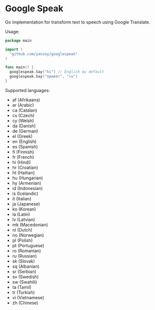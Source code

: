 Google Speak
============

Go implementation for transform text to speech using Google Translate.

Usage:
```go
package main

import (
  "github.com/yanzay/googlespeak"
)

func main() {
  googlespeak.Say("hi") // English by default
  googlespeak.Say("привет", "ru")
}
```

Supported languages:
 * af (Afrikaans)
 * ar (Arabic)
 * ca (Catalan)
 * cs (Czech)
 * cy (Welsh)
 * da (Danish)
 * de (German)
 * el (Greek)
 * en (English)
 * es (Spanish)
 * fi (Finnish)
 * fr (French)
 * hi (Hindi)
 * hr (Croatian)
 * ht (Haitian)
 * hu (Hungarian)
 * hy (Armenian)
 * id (Indonesian)
 * is (Icelandic)
 * it (Italian)
 * ja (Japanese)
 * ko (Korean)
 * la (Latin)
 * lv (Latvian)
 * mk (Macedonian)
 * nl (Dutch)
 * no (Norwegian)
 * pl (Polish)
 * pt (Portuguese)
 * ro (Romanian)
 * ru (Russian)
 * sk (Slovak)
 * sq (Albanian)
 * sr (Serbian)
 * sv (Swedish)
 * sw (Swahili)
 * ta (Tamil)
 * tr (Turkish)
 * vi (Vietnamese)
 * zh (Chinese)
